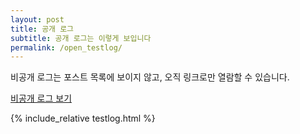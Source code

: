 ```yaml
---
layout: post
title: 공개 로그
subtitle: 공개 로그는 이렇게 보입니다
permalink: /open_testlog/
---
```


비공개 로그는 포스트 목록에 보이지 않고, 오직 링크로만 열람할 수 있습니다.

[비공개 로그 보기](https://jbblily.github.io/hidden_testlog/)

{% include_relative testlog.html %}
